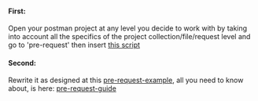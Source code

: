#### First:
Open your postman project at any level you decide to work with by taking into account all the specifics of the project collection/file/request level and go to 'pre-request' then insert [this script](../scripts/pre.js)

#### Second:
Rewrite it as designed at this [pre-request-example](../examples/preRequestExample.js), all you need to know about, is here: 
[pre-request-guide](../guides/pre-request.md)